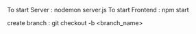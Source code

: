 To start Server : nodemon server.js
To start Frontend : npm start

create branch : git checkout -b <branch_name>
